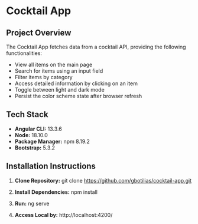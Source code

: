 # Cocktail App

## Project Overview

The Cocktail App fetches data from a cocktail API, providing the following functionalities:

- View all items on the main page
- Search for items using an input field
- Filter items by category
- Access detailed information by clicking on an item
- Toggle between light and dark mode
- Persist the color scheme state after browser refresh

## Tech Stack

- **Angular CLI:** 13.3.6
- **Node:** 18.10.0
- **Package Manager:** npm 8.19.2
- **Bootstrap:** 5.3.2

## Installation Instructions

1. **Clone Repository:** git clone https://github.com/gbotilias/cocktail-app.git

2. **Install Dependencies:**
   npm install

3. **Run:**
   ng serve

4. **Access Local by:**
   http://localhost:4200/

